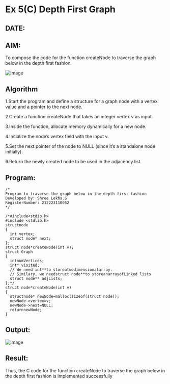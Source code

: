 # Ex 5(C) Depth First Graph
## DATE:
## AIM:
To compose the code for the function createNode to traverse the graph below in the depth first fashion.

![image](https://github.com/user-attachments/assets/63552824-d0a3-49c6-a473-6db27d1f03e4)

## Algorithm

1.Start the program and define a structure for a graph node with a vertex value and a pointer to the next node.

2.Create a function createNode that takes an integer vertex v as input.

3.Inside the function, allocate memory dynamically for a new node.

4.Initialize the node’s vertex field with the input v.

5.Set the next pointer of the node to NULL (since it’s a standalone node initially).

6.Return the newly created node to be used in the adjacency list.   

## Program:
```
/*
Program to traverse the graph below in the depth first fashion
Developed by: Shree Lekha.S
RegisterNumber: 212223110052
*/

/*#include<stdio.h>
#include <stdlib.h>
structnode
{
  int vertex;
  struct node* next;
};
struct node*createNode(int v);
struct Graph
{
  intnumVertices;
  int* visited;
  // We need int**to storeatwodimensionalarray.
  // Similary, we needstruct node**to storeanarrayofLinked lists
  struct node** adjLists;
};*/
struct node*createNode(int v)
{
  structnode* newNode=malloc(sizeof(struct node));
  newNode->vertex=v;
  newNode->next=NULL;
  returnnewNode;
}
```

## Output:

![image](https://github.com/user-attachments/assets/12da1043-24ae-4b1f-b6e3-976aea5250b1)


## Result:
Thus, the C code for the function createNode to traverse the graph below in the depth first fashion is implemented successfully
